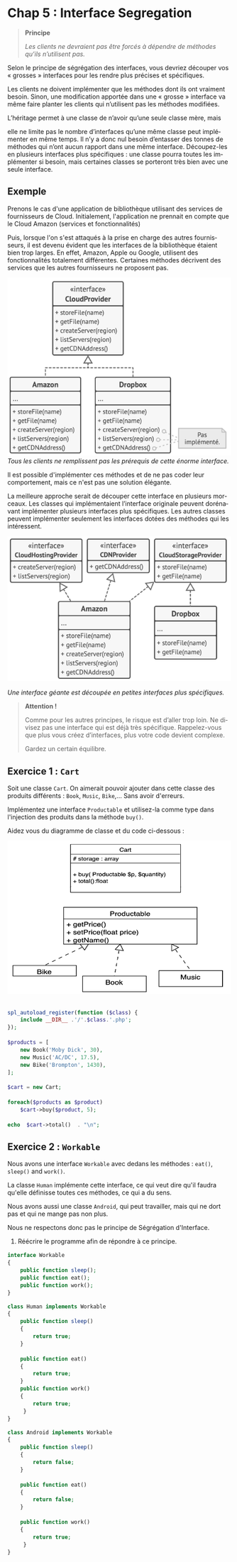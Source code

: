 # Chap 5 : Interface Segregation

> **Principe**
>
>*Les clients ne de­vraient pas être for­cés à dé­pendre de mé­thodes qu’ils n’uti­li­sent pas.*

Selon le prin­cipe de sé­gré­ga­tion des in­ter­faces, vous de­vriez dé­cou­per vos « grosses » in­ter­faces pour les rendre plus pré­cises et spé­ci­fiques. 

Les clients ne doi­vent im­plé­men­ter que les mé­thodes dont ils ont vrai­ment be­soin. Sinon, une mo­di­fi­ca­tion ap­por­tée dans une « grosse » in­ter­face va même faire plan­ter les clients qui n’uti­li­sent pas les mé­thodes modifiées.

L’hé­ri­tage per­met à une classe de n’avoir qu’une seule classe mère, mais 

elle ne li­mite pas le nombre d’in­ter­faces qu’une même classe peut im­plé­men­ter en même temps. Il n’y a donc nul be­soin d’en­tas­ser des tonnes de mé­thodes qui n’ont aucun rap­port dans une même in­ter­face. Dé­cou­pez-les en plu­sieurs in­ter­faces plus spé­ci­fiques : une classe pourra toutes les im­plé­men­ter si be­soin, mais cer­taines classes se por­te­ront très bien avec une seule interface.

## Exemple

Prenons le cas d'une application de bi­blio­thèque utilisant des services de fournisseurs de Cloud.
Initialement, l'application ne prennait en compte que le Cloud Amazon (services et fonctionnalités)

Puis, lorsque l'on s'est at­ta­qués à la prise en charge des autres four­nis­seurs, il est devenu évident que les in­ter­faces de la bi­blio­thèque étaient bien trop larges. En effet, Amazon, Apple ou Google, utilisent des fonctionnalités totalement différentes. 
Cer­taines mé­thodes dé­cri­vent des services que les autres four­nis­seurs ne pro­po­sent pas.

![Interface Segregation](./img/interface1.PNG)
*Tous les clients ne rem­plis­sent pas les pré­re­quis de cette énorme interface.*

Il est possible d'im­plé­men­ter ces mé­thodes et de ne pas coder leur comportement, mais ce n'est pas une solution élégante. 

La meil­leure ap­proche se­rait de dé­cou­per cette in­ter­face en plu­sieurs mor­ceaux. Les classes qui im­plé­men­taient l’in­ter­face ori­gi­nale peu­vent do­ré­na­vant im­plé­men­ter plu­sieurs in­ter­faces plus spé­ci­fiques. Les autres classes peu­vent im­plé­men­ter seule­ment les in­ter­faces do­tées des mé­thodes qui les intéressent.

![Interface Segregation](./img/interface2.PNG)

*Une in­ter­face géante est dé­cou­pée en pe­tites in­ter­faces plus spécifiques.*

> **Attention !**
>
>Comme pour les autres prin­cipes, le risque est d’aller trop loin. Ne di­vi­sez pas une in­ter­face qui est déjà très spé­ci­fique. Rap­pe­lez-vous que plus vous créez d’in­ter­faces, plus votre code de­vient com­plexe. 
>
>Gar­dez un cer­tain équilibre.

## Exercice 1 : `Cart`

Soit une classe `Cart`. On aimerait pouvoir ajouter dans cette classe des produits différents : `Book`, `Music`, `Bike`,... Sans avoir d'erreurs. 

Implémentez une interface `Productable` et utilisez-la comme type dans l'injection des produits dans la méthode `buy()`.

Aidez vous du diagramme de classe et du code ci-dessous :

![Interface Segregation](./img/interface3.PNG)

```php

spl_autoload_register(function ($class) {
    include __DIR__ .'/'.$class.'.php';
});

$products = [
    new Book('Moby Dick', 30),
    new Music('AC/DC', 17.5),
    new Bike('Brompton', 1430),
];

$cart = new Cart;

foreach($products as $product)
    $cart->buy($product, 5);

echo  $cart->total()  . "\n";
```

## Exercice 2 : `Workable`

Nous avons une interface `Workable` avec dedans les méthodes : `eat()`, `sleep()` and `work()`.

La classe `Human` implémente cette interface, ce qui veut dire qu'il faudra qu'elle définisse toutes ces méthodes, ce qui a du sens. 

Nous avons aussi une classe `Android`, qui peut travailler, mais qui ne dort pas et qui ne mange pas non plus. 

Nous ne respectons donc pas le principe de Ségrégation d'Interface. 

1. Réécrire le programme afin de répondre à ce principe. 

```php
interface Workable
{
    public function sleep();
    public function eat();
    public function work();
}
```
```php
class Human implements Workable
{
    public function sleep()
    {
        return true;
    }
    
    public function eat()
    {
        return true;
    }
    public function work()
    {
        return true;
     }
}
```
```php
class Android implements Workable
{
    public function sleep()
    {
        return false;
    }
    
    public function eat()
    {
        return false;
    }
    
    public function work()
    {
        return true;
     }
}

```